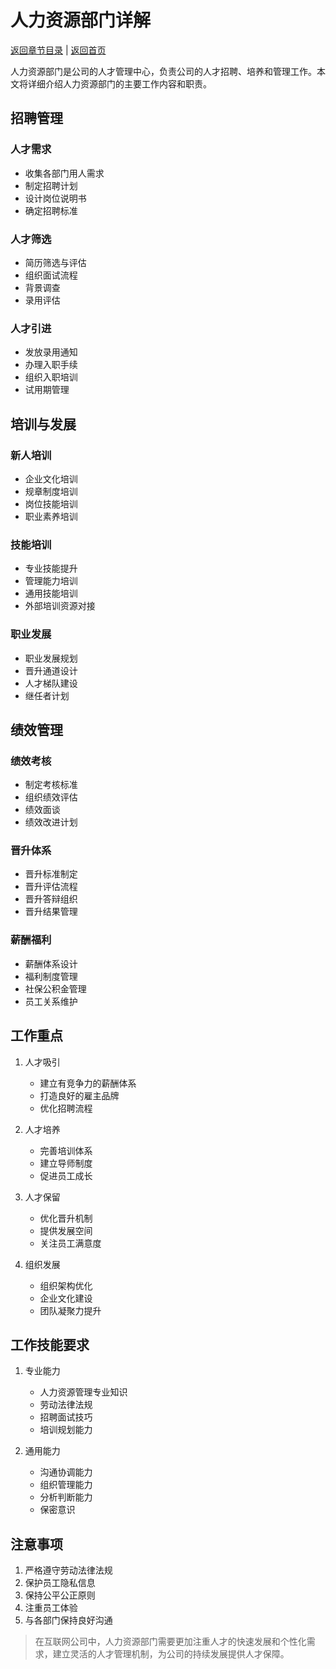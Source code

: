 # 人力资源部门详解

[返回章节目录](./index.md) | [返回首页](../README.md)

人力资源部门是公司的人才管理中心，负责公司的人才招聘、培养和管理工作。本文将详细介绍人力资源部门的主要工作内容和职责。

## 招聘管理

### 人才需求
- 收集各部门用人需求
- 制定招聘计划
- 设计岗位说明书
- 确定招聘标准

### 人才筛选
- 简历筛选与评估
- 组织面试流程
- 背景调查
- 录用评估

### 人才引进
- 发放录用通知
- 办理入职手续
- 组织入职培训
- 试用期管理

## 培训与发展

### 新人培训
- 企业文化培训
- 规章制度培训
- 岗位技能培训
- 职业素养培训

### 技能培训
- 专业技能提升
- 管理能力培训
- 通用技能培训
- 外部培训资源对接

### 职业发展
- 职业发展规划
- 晋升通道设计
- 人才梯队建设
- 继任者计划

## 绩效管理

### 绩效考核
- 制定考核标准
- 组织绩效评估
- 绩效面谈
- 绩效改进计划

### 晋升体系
- 晋升标准制定
- 晋升评估流程
- 晋升答辩组织
- 晋升结果管理

### 薪酬福利
- 薪酬体系设计
- 福利制度管理
- 社保公积金管理
- 员工关系维护

## 工作重点

1. 人才吸引
   - 建立有竞争力的薪酬体系
   - 打造良好的雇主品牌
   - 优化招聘流程

2. 人才培养
   - 完善培训体系
   - 建立导师制度
   - 促进员工成长

3. 人才保留
   - 优化晋升机制
   - 提供发展空间
   - 关注员工满意度

4. 组织发展
   - 组织架构优化
   - 企业文化建设
   - 团队凝聚力提升

## 工作技能要求

1. 专业能力
   - 人力资源管理专业知识
   - 劳动法律法规
   - 招聘面试技巧
   - 培训规划能力

2. 通用能力
   - 沟通协调能力
   - 组织管理能力
   - 分析判断能力
   - 保密意识

## 注意事项

1. 严格遵守劳动法律法规
2. 保护员工隐私信息
3. 保持公平公正原则
4. 注重员工体验
5. 与各部门保持良好沟通

> 在互联网公司中，人力资源部门需要更加注重人才的快速发展和个性化需求，建立灵活的人才管理机制，为公司的持续发展提供人才保障。